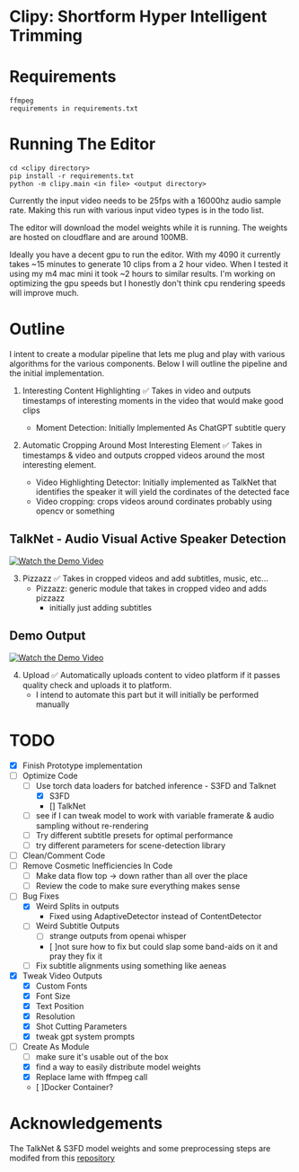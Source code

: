 # Clipy: Shortform Hyper Intelligent Trimming

# Requirements 
```
ffmpeg 
requirements in requirements.txt
```
# Running The Editor
```
cd <clipy directory>
pip install -r requirements.txt
python -m clipy.main <in file> <output directory>
```
Currently the input video needs to be 25fps with a 16000hz audio sample rate. Making this run with various input video types is in the todo list. 

The editor will download the model weights while it is running. The weights are hosted on cloudflare and are around 100MB.

Ideally you have a decent gpu to run the editor. With my 4090 it currently takes ~15 minutes to generate 10 clips from a 2 hour video. When I tested it using my m4 mac mini it took ~2 hours to similar results. I'm working on optimizing the gpu speeds but I honestly don't think cpu rendering speeds will improve much. 

# Outline
I intent to create a modular pipeline that lets me plug and play with various algorithms for the various components. Below I will outline the pipeline and the initial implementation. 

1. Interesting Content Highlighting ✅
    Takes in video and outputs timestamps of interesting moments in the video that would make good clips
    * Moment Detection: Initially Implemented As ChatGPT subtitle query

2. Automatic Cropping Around Most Interesting Element ✅
    Takes in timestamps & video and outputs cropped videos around the most interesting element.
    * Video Highlighting Detector: Initially implemented as TalkNet that identifies the speaker it will yield the cordinates of the detected face
    * Video cropping: crops videos around cordinates probably using opencv or something
## TalkNet - Audio Visual Active Speaker Detection

[![Watch the Demo Video](https://api.habits.heise.ai/media/other/video1.jpg)](https://www.youtube.com/watch?v=r59jHQHsje8)


3. Pizzazz ✅
    Takes in cropped videos and add subtitles, music, etc...
    * Pizzazz: generic module that takes in cropped video and adds pizzazz 
        * initially just adding subtitles
## Demo Output

[![Watch the Demo Video](https://api.habits.heise.ai/media/other/video2.jpg)](https://www.youtube.com/watch?v=y4C2XMpcZLY)

4. Upload ✅
    Automatically uploads content to video platform if it passes quality check and uploads it to platform. 
    * I intend to automate this part but it will initially be performed manually 

# TODO

- [X] Finish Prototype implementation
- [ ] Optimize Code
    - [ ] Use torch data loaders for batched inference - S3FD and Talknet
        - [X] S3FD
        - [] TalkNet
    - [ ] see if I can tweak model to work with variable framerate & audio sampling without re-rendering
    - [ ] Try different subtitle presets for optimal performance
    - [ ] try different parameters for scene-detection library
- [ ] Clean/Comment Code
- [ ] Remove Cosmetic Inefficiencies In Code 
    - [ ] Make data flow top -> down rather than all over the place
    - [ ] Review the code to make sure everything makes sense
- [ ] Bug Fixes
    - [X] Weird Splits in outputs
        * Fixed using AdaptiveDetector instead of ContentDetector
    - [ ] Weird Subtitle Outputs
        - [ ] strange outputs from openai whisper 
        - [ ]not sure how to fix but could slap some band-aids on it and pray they fix it
    - [ ] Fix subtitle alignments using something like aeneas
- [X] Tweak Video Outputs
    - [X] Custom Fonts
    - [X] Font Size
    - [X] Text Position
    - [X] Resolution
    - [X] Shot Cutting Parameters
    - [X] tweak gpt system prompts
- [ ] Create As Module
    - [ ] make sure it's usable out of the box
    - [X] find a way to easily distribute model weights
    - [X] Replace lame with ffmpeg call
    - [ ]Docker Container?

# Acknowledgements  
The TalkNet & S3FD model weights and some preprocessing steps are modifed from this [repository](https://github.com/TaoRuijie/TalkNet-ASD)


